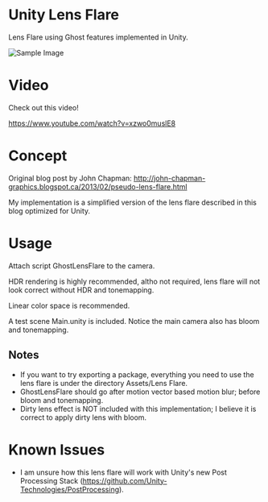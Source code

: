 # Unity Lens Flare

Lens Flare using Ghost features implemented in Unity.

![Sample Image](https://github.com/spoonsplz/unity-lens-flare/blob/master/Lens%20Flare.PNG)

# Video

Check out this video!

https://www.youtube.com/watch?v=xzwo0muslE8

# Concept

Original blog post by John Chapman: http://john-chapman-graphics.blogspot.ca/2013/02/pseudo-lens-flare.html

My implementation is a simplified version of the lens flare described in this blog optimized for Unity.

# Usage

Attach script GhostLensFlare to the camera.

HDR rendering is highly recommended, altho not required, lens flare will not look correct without HDR and tonemapping.

Linear color space is recommended.

A test scene Main.unity is included. Notice the main camera also has bloom and tonemapping.

## Notes

* If you want to try exporting a package, everything you need to use the lens flare is under the directory Assets/Lens Flare.
* GhostLensFlare should go after motion vector based motion blur; before bloom and tonemapping.
* Dirty lens effect is NOT included with this implementation; I believe it is correct to apply dirty lens with bloom.

# Known Issues
* I am unsure how this lens flare will work with Unity's new Post Processing Stack (https://github.com/Unity-Technologies/PostProcessing).
